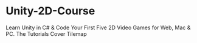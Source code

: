 # Unity-2D-Course
Learn Unity in C# &amp; Code Your First Five 2D Video Games for Web, Mac &amp; PC. The Tutorials Cover Tilemap
